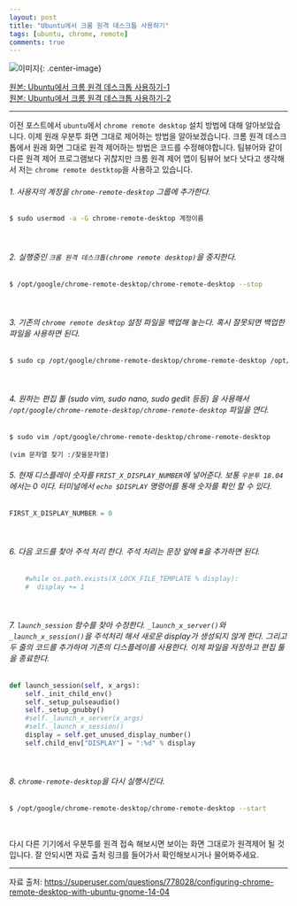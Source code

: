 ```yaml
---
layout: post
title: "Ubuntu에서 크롬 원격 데스크톱 사용하기"
tags: [ubuntu, chrome, remote]
comments: true
---
```

![이미지](http://www.gunet.co.kr/xe/files/attach/images/426/625/010/b7c64c0f548ac40c8345280b040307b9.gif){: .center-image}

[원본: Ubuntu에서 크롬 원격 데스크톱 사용하기-1](http://hdh7485.blog.me/221444127526)<br>
[원본: Ubuntu에서 크롬 원격 데스크톱 사용하기-2](http://hdh7485.blog.me/221444142342)

---

이전 포스트에서 `ubuntu`에서 `chrome remote desktop` 설치 방법에 대해 알아보았습니다. 이제 원래 우분투 화면 그대로 제어하는 방법을 알아보겠습니다. 크롬 원격 데스크톱에서 원래 화면 그대로 원격 제어하는 방법은 코드를 수정해야합니다. 팀뷰어와 같이 다른 원격 제어 프로그램보다 귀찮지만 크롬 원격 제어 앱이 팀뷰어 보다 낫다고 생각해서 저는 `chrome remote destktop`을 사용하고 있습니다.
<br>

###### 1. 사용자의 계정을 `chrome-remote-desktop` 그룹에 추가한다.

```bash
$ sudo usermod -a -G chrome-remote-desktop 계정이름
```
<br>

###### 2. 실행중인 `크롬 원격 데스크톱(chrome remote desktop)`을 중지한다.

```bash
$ /opt/google/chrome-remote-desktop/chrome-remote-desktop --stop
```
<br>

###### 3. 기존의 `chrome remote desktop` 설정 파일을 백업해 놓는다. 혹시 잘못되면 백업한 파일을 사용하면 된다.

```bash
$ sudo cp /opt/google/chrome-remote-desktop/chrome-remote-desktop /opt/google/chrome-remote-desktop/chrome-remote-desktop.orig
```
<br>

###### 4. 원하는 편집 툴 (sudo vim, sudo nano, sudo gedit 등등) 을 사용해서 `/opt/google/chrome-remote-desktop/chrome-remote-desktop` 파일을 연다.

```bash
$ sudo vim /opt/google/chrome-remote-desktop/chrome-remote-desktop
```

`(vim 문자열 찾기 :/찾을문자열)`
<br>

###### 5. 현재 디스플레이 숫자를 `FRIST_X_DISPLAY_NUMBER`에 넣어준다. 보통 `우분투 18.04` 에서는 0 이다. 터미널에서 `echo $DISPLAY` 명령어를 통해 숫자를 확인 할 수 있다.

```python
FIRST_X_DISPLAY_NUMBER = 0
```
<br>

###### 6. 다음 코드를 찾아 주석 처리 한다. 주석 처리는 문장 앞에 #을 추가하면 된다.

```python
    #while os.path.exists(X_LOCK_FILE_TEMPLATE % display):
    #  display += 1
```
<br>

###### 7. `launch_session` 함수를 찾아 수정한다. `_launch_x_server()`와 `_launch_x_session()`을 주석처리 해서 새로운 display가 생성되지 않게 한다. 그리고 두 줄의 코드를 추가하여 기존의 디스플레이를 사용한다. 이제 파일을 저장하고 편집 툴을 종료한다.

```python
def launch_session(self, x_args):
    self._init_child_env()
    self._setup_pulseaudio()
    self._setup_gnubby()
    #self._launch_x_server(x_args)
    #self._launch_x_session()
    display = self.get_unused_display_number()
    self.child_env["DISPLAY"] = ":%d" % display
```
<br>

###### 8. `chrome-remote-desktop`을 다시 실행시킨다. 

```bash
$ /opt/google/chrome-remote-desktop/chrome-remote-desktop --start
```
<br>

다시 다른 기기에서 우분투를 원격 접속 해보시면 보이는 화면 그대로가 원격제어 될 것입니다. 잘 안되시면 자료 출처 링크를 들어가서 확인해보시거나 물어봐주세요.

---

자료 출처: https://superuser.com/questions/778028/configuring-chrome-remote-desktop-with-ubuntu-gnome-14-04